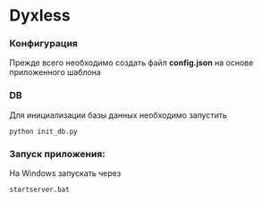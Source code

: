 # Dyxless

### Конфигурация
Прежде всего необходимо создать файл **config.json** на основе приложенного шаблона

### DB
Для инициализации базы данных необходимо запустить 
```
python init_db.py
``` 

### Запуск приложения:  
На Windows запускать через
```
startserver.bat
```